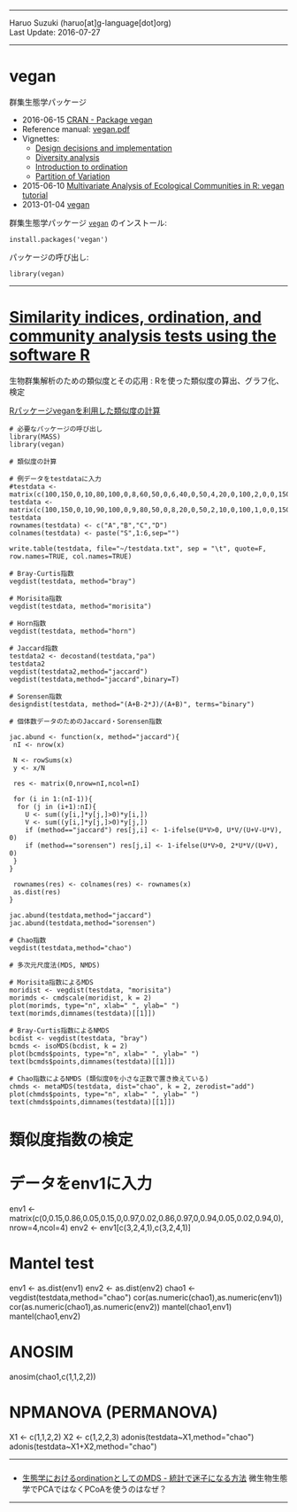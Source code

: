 ----------

Haruo Suzuki (haruo[at]g-language[dot]org)  
Last Update: 2016-07-27  

----------

# vegan
群集生態学パッケージ

- 2016-06-15 [CRAN - Package vegan](https://cran.r-project.org/web/packages/vegan/index.html)
 - Reference manual: [vegan.pdf](https://cran.r-project.org/web/packages/vegan/vegan.pdf)
 - Vignettes:
   - [Design decisions and implementation](https://cran.r-project.org/web/packages/vegan/vignettes/decision-vegan.pdf)
   - [Diversity analysis](https://cran.r-project.org/web/packages/vegan/vignettes/diversity-vegan.pdf)
   - [Introduction to ordination](https://cran.r-project.org/web/packages/vegan/vignettes/intro-vegan.pdf)
   - [Partition of Variation](https://cran.r-project.org/web/packages/vegan/vignettes/partitioning.pdf)
- 2015-06-10 [Multivariate Analysis of Ecological Communities in R: vegan tutorial](http://cc.oulu.fi/~jarioksa/opetus/metodi/vegantutor.pdf)
- 2013-01-04 [vegan](http://vegan.r-forge.r-project.org)

群集生態学パッケージ [`vegan`](https://cran.r-project.org/web/packages/vegan/index.html) のインストール:  

    install.packages('vegan')

パッケージの呼び出し:  

    library(vegan)

----------

# [Similarity indices, ordination, and community analysis tests using the software R](http://ci.nii.ac.jp/naid/110008607838/en)
生物群集解析のための類似度とその応用 : Rを使った類似度の算出、グラフ化、検定

[Rパッケージveganを利用した類似度の計算](http://cse.fra.affrc.go.jp/okamura/program/vegan/)

	# 必要なパッケージの呼び出し
	library(MASS)
	library(vegan)

	# 類似度の計算

	# 例データをtestdataに入力
	#testdata <- matrix(c(100,150,0,10,80,100,0,8,60,50,0,6,40,0,50,4,20,0,100,2,0,0,150,0),nrow=4,ncol=6)
    testdata <- matrix(c(100,150,0,10,90,100,0,9,80,50,0,8,20,0,50,2,10,0,100,1,0,0,150,0),nrow=4,ncol=6)
    testdata
	rownames(testdata) <- c("A","B","C","D")
	colnames(testdata) <- paste("S",1:6,sep="")

    write.table(testdata, file="~/testdata.txt", sep = "\t", quote=F, row.names=TRUE, col.names=TRUE)

	# Bray-Curtis指数
	vegdist(testdata, method="bray")

	# Morisita指数
	vegdist(testdata, method="morisita")

	# Horn指数
	vegdist(testdata, method="horn")

	# Jaccard指数
	testdata2 <- decostand(testdata,"pa")
    testdata2
	vegdist(testdata2,method="jaccard")
	vegdist(testdata,method="jaccard",binary=T)

	# Sorensen指数
	designdist(testdata, method="(A+B-2*J)/(A+B)", terms="binary")

	# 個体数データのためのJaccard・Sorensen指数

	jac.abund <- function(x, method="jaccard"){
	 nI <- nrow(x)

	 N <- rowSums(x)
	 y <- x/N

	 res <- matrix(0,nrow=nI,ncol=nI)

	 for (i in 1:(nI-1)){
	  for (j in (i+1):nI){
	    U <- sum((y[i,]*y[j,]>0)*y[i,])
	    V <- sum((y[i,]*y[j,]>0)*y[j,])
	    if (method=="jaccard") res[j,i] <- 1-ifelse(U*V>0, U*V/(U+V-U*V), 0)
	    if (method=="sorensen") res[j,i] <- 1-ifelse(U*V>0, 2*U*V/(U+V), 0)
	 }
	}

	 rownames(res) <- colnames(res) <- rownames(x)
	 as.dist(res)
	}

	jac.abund(testdata,method="jaccard")
	jac.abund(testdata,method="sorensen")

	# Chao指数
	vegdist(testdata,method="chao")

	# 多次元尺度法(MDS, NMDS)

	# Morisita指数によるMDS
	moridist <- vegdist(testdata, "morisita")
	morimds <- cmdscale(moridist, k = 2)
	plot(morimds, type="n", xlab=" ", ylab=" ")
	text(morimds,dimnames(testdata)[[1]])

	# Bray-Curtis指数によるNMDS
	bcdist <- vegdist(testdata, "bray")
	bcmds <- isoMDS(bcdist, k = 2) 
	plot(bcmds$points, type="n", xlab=" ", ylab=" ")
	text(bcmds$points,dimnames(testdata)[[1]])

	# Chao指数によるNMDS (類似度0を小さな正数で置き換えている)
	chmds <- metaMDS(testdata, dist="chao", k = 2, zerodist="add") 
	plot(chmds$points, type="n", xlab=" ", ylab=" ") 
	text(chmds$points,dimnames(testdata)[[1]])



# 類似度指数の検定
# データをenv1に入力
env1 <- matrix(c(0,0.15,0.86,0.05,0.15,0,0.97,0.02,0.86,0.97,0,0.94,0.05,0.02,0.94,0),nrow=4,ncol=4) env2 <- env1[c(3,2,4,1),c(3,2,4,1)]
# Mantel test
env1 <- as.dist(env1) env2 <- as.dist(env2)
chao1 <- vegdist(testdata,method="chao")
cor(as.numeric(chao1),as.numeric(env1)) cor(as.numeric(chao1),as.numeric(env2))
mantel(chao1,env1) mantel(chao1,env2)
# ANOSIM
anosim(chao1,c(1,1,2,2))
# NPMANOVA (PERMANOVA)
X1 <- c(1,1,2,2) X2 <- c(1,2,2,3)
adonis(testdata~X1,method="chao") adonis(testdata~X1+X2,method="chao")



----------


### 
### 
### 

- [生態学におけるordinationとしてのMDS - 統計で迷子になる方法](http://d.hatena.ne.jp/fronori/20140517/1400517061)
微生物生態学でPCAではなくPCoAを使うのはなぜ？ 

----------
